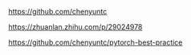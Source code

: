 
https://github.com/chenyuntc

https://zhuanlan.zhihu.com/p/29024978

https://github.com/chenyuntc/pytorch-best-practice
